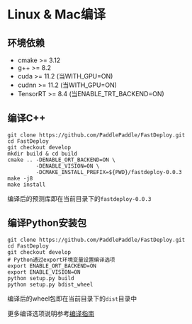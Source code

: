 # Linux & Mac编译

## 环境依赖

- cmake >= 3.12
- g++ >= 8.2
- cuda >= 11.2 (当WITH_GPU=ON)
- cudnn >= 11.2 (当WITH_GPU=ON)
- TensorRT >= 8.4 (当ENABLE_TRT_BACKEND=ON)

## 编译C++
```
git clone https://github.com/PaddlePaddle/FastDeploy.git
cd FastDeploy
git checkout develop
mkdir build & cd build
cmake .. -DENABLE_ORT_BACKEND=ON \
         -DENABLE_VISION=ON \
         -DCMAKE_INSTALL_PREFIX=${PWD}/fastdeploy-0.0.3
make -j8
make install
```
编译后的预测库即在当前目录下的`fastdeploy-0.0.3`

## 编译Python安装包
```
git clone https://github.com/PaddlePaddle/FastDeploy.git
cd FastDeploy
git checkout develop
# Python通过export环境变量设置编译选项
export ENABLE_ORT_BACKEND=ON
export ENABLE_VISION=ON
python setup.py build
python setup.py bdist_wheel
```
编译后的wheel包即在当前目录下的`dist`目录中

更多编译选项说明参考[编译指南](./README.md)
